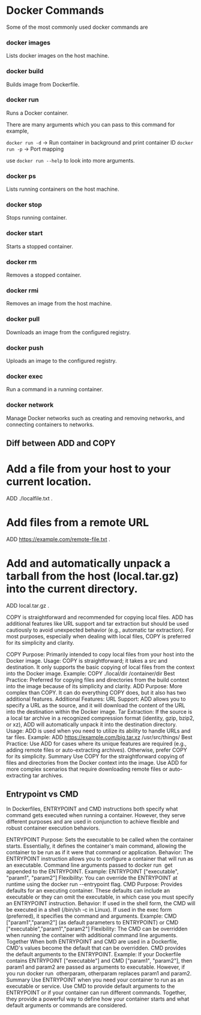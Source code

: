 # Docker Commands

Some of the most commonly used docker commands are 

### docker images

Lists docker images on the host machine.

### docker build

Builds image from Dockerfile.

### docker run

Runs a Docker container. 

There are many arguments which you can pass to this command for example,

`docker run -d` -> Run container in background and print container ID
`docker run -p` -> Port mapping

use `docker run --help` to look into more arguments.

### docker ps

Lists running containers on the host machine.

### docker stop

Stops running container.

### docker start

Starts a stopped container.

### docker rm

Removes a stopped container.

### docker rmi

Removes an image from the host machine.

### docker pull

Downloads an image from the configured registry.

### docker push

Uploads an image to the configured registry.

### docker exec

Run a command in a running container.

### docker network

Manage Docker networks such as creating and removing networks, and connecting containers to networks.

## Diff between ADD and COPY

# Add a file from your host to your current location.
ADD ./localfile.txt .

# Add files from a remote URL
ADD https://example.com/remote-file.txt .

# Add and automatically unpack a tarball from the host (local.tar.gz) into the current directory.
ADD local.tar.gz .

COPY is straightforward and recommended for copying local files.
ADD has additional features like URL support and tar extraction but should be used cautiously to avoid unexpected behavior (e.g., automatic tar extraction).
For most purposes, especially when dealing with local files, COPY is preferred for its simplicity and clarity.

COPY
Purpose: Primarily intended to copy local files from your host into the Docker image.
Usage: COPY is straightforward; it takes a src and destination. It only supports the basic copying of local files from the context into the Docker image.
Example: COPY ./local/dir /container/dir
Best Practice: Preferred for copying files and directories from the build context into the image because of its simplicity and clarity.
ADD
Purpose: More complex than COPY. It can do everything COPY does, but it also has two additional features.
Additional Features:
URL Support: ADD allows you to specify a URL as the source, and it will download the content of the URL into the destination within the Docker image.
Tar Extraction: If the source is a local tar archive in a recognized compression format (identity, gzip, bzip2, or xz), ADD will automatically unpack it into the destination directory.
Usage: ADD is used when you need to utilize its ability to handle URLs and tar files.
Example: ADD https://example.com/big.tar.xz /usr/src/things/
Best Practice: Use ADD for cases where its unique features are required (e.g., adding remote files or auto-extracting archives). Otherwise, prefer COPY for its simplicity.
Summary
Use COPY for the straightforward copying of files and directories from the Docker context into the image.
Use ADD for more complex scenarios that require downloading remote files or auto-extracting tar archives.

## Entrypoint vs CMD
In Dockerfiles, ENTRYPOINT and CMD instructions both specify what command gets executed when running a container. However, they serve different purposes and are used in conjunction to achieve flexible and robust container execution behaviors.

ENTRYPOINT
Purpose: Sets the executable to be called when the container starts. Essentially, it defines the container's main command, allowing the container to be run as if it were that command or application.
Behavior: The ENTRYPOINT instruction allows you to configure a container that will run as an executable. Command line arguments passed to docker run <image> get appended to the ENTRYPOINT.
Example: ENTRYPOINT ["executable", "param1", "param2"]
Flexibility: You can override the ENTRYPOINT at runtime using the docker run --entrypoint flag.
CMD
Purpose: Provides defaults for an executing container. These defaults can include an executable or they can omit the executable, in which case you must specify an ENTRYPOINT instruction.
Behavior: If used in the shell form, the CMD will be executed in a shell (/bin/sh -c in Linux). If used in the exec form (preferred), it specifies the command and arguments.
Example: CMD ["param1","param2"] (as default parameters to ENTRYPOINT) or CMD ["executable","param1","param2"]
Flexibility: The CMD can be overridden when running the container with additional command line arguments.
Together
When both ENTRYPOINT and CMD are used in a Dockerfile, CMD's values become the default that can be overridden. CMD provides the default arguments to the ENTRYPOINT.
Example: If your Dockerfile contains ENTRYPOINT ["executable"] and CMD ["param1", "param2"], then param1 and param2 are passed as arguments to executable. However, if you run docker run <image> otherparam, otherparam replaces param1 and param2.
Summary
Use ENTRYPOINT when you need your container to run as an executable or service.
Use CMD to provide default arguments to the ENTRYPOINT or if your container can run different commands.
Together, they provide a powerful way to define how your container starts and what default arguments or commands are considered.
